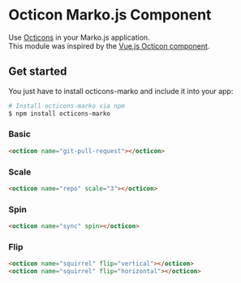 # Octicon Marko.js Component

Use [Octicons](https://octicons.github.com/) in your Marko.js application.  
This module was inspired by the [Vue.js Octicon component](https://github.com/Justineo/vue-octicon).

## Get started

You just have to install octicons-marko and include it into your app:

```bash
# Install octicons-marko via npm
$ npm install octicons-marko
```

### Basic

```html
<octicon name="git-pull-request"></octicon>
```

### Scale

```html
<octicon name="repo" scale="3"></octicon>
```

### Spin

```html
<octicon name="sync" spin></octicon>
```

### Flip

```html
<octicon name="squirrel" flip="vertical"></octicon>
<octicon name="squirrel" flip="horizontal"></octicon>
```
